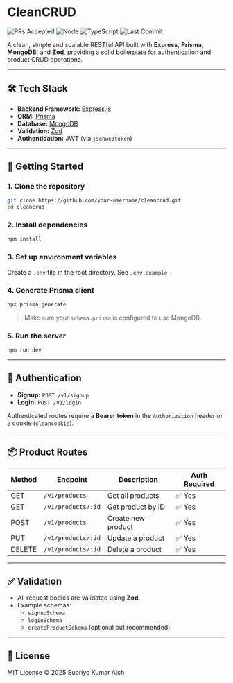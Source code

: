 
# CleanCRUD 
![PRs Accepted](https://img.shields.io/badge/PRs-accepted-brightgreen.svg)
![Node](https://img.shields.io/badge/node-%3E=22.x-blue.svg)
![TypeScript](https://img.shields.io/badge/built%20with-TypeScript-blue)
![Last Commit](https://img.shields.io/github/last-commit/supr1yo/cleancrud)

A clean, simple and scalable RESTful API built with **Express**, **Prisma**, **MongoDB**, and **Zod**, providing a solid boilerplate for authentication and product CRUD operations.

---

## 🛠️ Tech Stack

- **Backend Framework:** [Express.js](https://expressjs.com/)
- **ORM:** [Prisma](https://www.prisma.io/)
- **Database:** [MongoDB](https://www.mongodb.com/)
- **Validation:** [Zod](https://zod.dev/)
- **Authentication:** JWT (via `jsonwebtoken`)

---


## 🚀 Getting Started

### 1. Clone the repository

```bash
git clone https://github.com/your-username/cleancrud.git
cd cleancrud
```

### 2. Install dependencies

```bash
npm install
```

### 3. Set up environment variables

Create a `.env` file in the root directory. See `.env.example`

### 4. Generate Prisma client

```bash
npx prisma generate
```

> Make sure your `schema.prisma` is configured to use MongoDB.

### 5. Run the server

```bash
npm run dev
```

---

## 🔐 Authentication

- **Signup:** `POST /v1/signup`
- **Login:** `POST /v1/login`

Authenticated routes require a **Bearer token** in the `Authorization` header or a cookie (`cleancookie`).

---

## 📦 Product Routes

| Method | Endpoint            | Description                | Auth Required |
|--------|---------------------|----------------------------|---------------|
| GET    | `/v1/products`       | Get all products            | ✅ Yes        |
| GET    | `/v1/products/:id`   | Get product by ID           | ✅ Yes        |
| POST   | `/v1/products`       | Create new product          | ✅ Yes        |
| PUT    | `/v1/products/:id`   | Update a product            | ✅ Yes        |
| DELETE | `/v1/products/:id`   | Delete a product            | ✅ Yes        |

---

## ✅ Validation

- All request bodies are validated using **Zod**.
- Example schemas:
  - `signupSchema`
  - `loginSchema`
  - `createProductSchema` (optional but recommended)

---


## 📃 License

MIT License © 2025 Supriyo Kumar Aich

